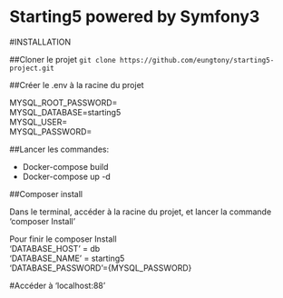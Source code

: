 Starting5 powered by Symfony3
=========

#INSTALLATION

 ##Cloner le projet
 `git clone https://github.com/eungtony/starting5-project.git`
 
 ##Créer le .env à la racine du projet
 
 MYSQL_ROOT_PASSWORD=  
 MYSQL_DATABASE=starting5  
 MYSQL_USER=  
 MYSQL_PASSWORD=
 
 
 ##Lancer les commandes:
 - Docker-compose build
 - Docker-compose up -d
 
 ##Composer install
 
 Dans le terminal, accéder à la racine du projet, et lancer la commande ‘composer Install’
 
 Pour finir le composer Install  
 ‘DATABASE_HOST’ = db  
 ‘DATABASE_NAME’ = starting5  
 ‘DATABASE_PASSWORD’={MYSQL_PASSWORD}
 
 #Accéder à ‘localhost:88’

